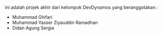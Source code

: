 ini adalah projek akhir dari kelompok DevDynamos yang beranggotakan :

- Muhammad Ghifari
- Muhammad Yasser Ziyauddin Ramadhan
- Didan Agung Sergia
